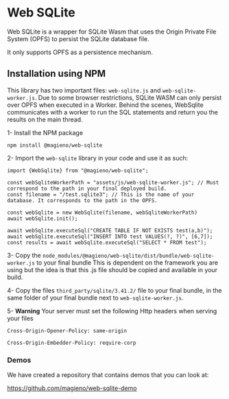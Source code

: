 # Web SQLite

Web SQLite is a wrapper for SQLite Wasm that uses the Origin Private File System (OPFS) to persist the SQLite database file.

It only supports OPFS as a persistence mechanism.

## Installation using NPM

This library has two important files: `web-sqlite.js` and `web-sqlite-worker.js`. 
Due to some browser restrictions, SQLite WASM can only persist over OPFS when executed in a Worker. 
Behind the scenes, WebSqlite communicates with a worker to run the SQL statements and return you the results
on the main thread.  

1- Install the NPM package

```
npm install @magieno/web-sqlite
```

2- Import the `web-sqlite` library in your code and use it as such:

```
import {WebSqlite} from "@magieno/web-sqlite";

const webSqliteWorkerPath = "assets/js/web-sqlite-worker.js"; // Must correspond to the path in your final deployed build.
const filename = "/test.sqlite3"; // This is the name of your database. It corresponds to the path in the OPFS.

const webSqlite = new WebSqlite(filename, webSqliteWorkerPath)
await webSqlite.init();

await webSqlite.executeSql("CREATE TABLE IF NOT EXISTS test(a,b)");
await webSqlite.executeSql("INSERT INTO test VALUES(?, ?)", [6,7]);
const results = await webSqlite.executeSql("SELECT * FROM test");
```

3- Copy the `node_modules/@magieno/web-sqlite/dist/bundle/web-sqlite-worker.js` to your final bundle
This is dependent on the framework you are using but the idea is that this .js file should be copied and available in your build.

4- Copy the files `third_party/sqlite/3.41.2/` file to your final bundle, in the same folder of your final bundle next to `web-sqlite-worker.js`.

5- **Warning** Your server must set the following Http headers when serving your files

`Cross-Origin-Opener-Policy: same-origin`

`Cross-Origin-Embedder-Policy: require-corp`

### Demos
We have created a repository that contains demos that you can look at: 

https://github.com/magieno/web-sqlite-demo
